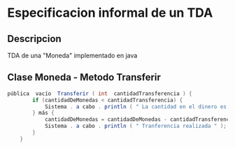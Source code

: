 # Especificacion informal de un TDA

## Descripcion 
TDA de una "Moneda" implementado en java 

## Clase Moneda - Metodo Transferir 

```java 
pública  vacío  Transferir ( int  cantidadTransferencia ) {
        if (cantidadDeMonedas < cantidadTransferencia) {
            Sistema . a cabo . println ( " La cantidad en el dinero es insuficiente " );
        } más {
            cantidadDeMonedas = cantidadDeMonedas - cantidadTransferencia;
            Sistema . a cabo . println ( " Tranferencia realizada " );
        }
    }
```
